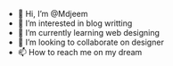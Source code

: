 - 👋 Hi, I’m @Mdjeem
- 👀 I’m interested in blog writting
- 🌱 I’m currently learning web designing
- 💞️ I’m looking to collaborate on designer
- 📫 How to reach me on my dream

<!---
Mdjeem/Mdjeem is a ✨ special ✨ repository because its `README.md` (this file) appears on your GitHub profile.
You can click the Preview link to take a look at your changes.
--->
